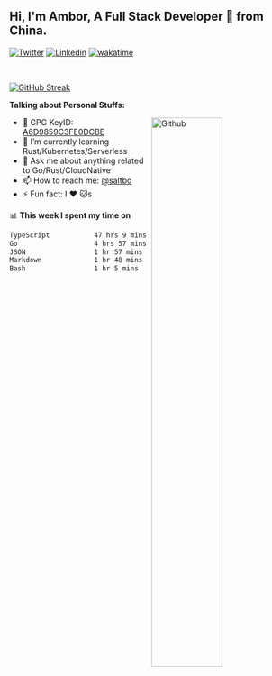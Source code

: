 ## Hi, I'm Ambor, A Full Stack Developer 🚀 from China.

[![Twitter](https://img.shields.io/badge/-saltbo-1ca0f1?style=flat&logo=twitter&logoColor=white)](https://twitter.com/rdsaltbo)
[![Linkedin](https://img.shields.io/badge/-saltbo-blue?style=flat&logo=Linkedin&logoColor=white)](https://www.linkedin.com/in/saltbo/)
[![wakatime](https://wakatime.com/badge/user/f82b1c77-faab-48cd-aef5-a12c0aff104b.svg)](https://wakatime.com/@f82b1c77-faab-48cd-aef5-a12c0aff104b)

&nbsp;  

[![GitHub Streak](https://streak-stats.demolab.com/?user=saltbo&hide_border=true&date_format=M%20j%5B%2C%20Y%5D)](https://git.io/streak-stats)


**Talking about Personal Stuffs:**
<!-- Any image aligned to the right. Beware the width  -->
<img width="50%" align="right" alt="Github" src="https://raw.githubusercontent.com/saltbo/saltbo/master/images/git-header.svg" />

- 🤘 GPG KeyID: [A6D9859C3FE0DCBE](https://saltbo.cn/pgp_keys.asc)
- 🌱 I’m currently learning Rust/Kubernetes/Serverless
- 💬 Ask me about anything related to Go/Rust/CloudNative
- 📫 How to reach me: [@saltbo](https://t.me/saltbo)
- ⚡ Fun fact: I :heart: :cat:s


📊 **This week I spent my time on**
<!--START_SECTION:waka-->

```txt
TypeScript           47 hrs 9 mins   ███████████████████▓░░░░░   78.13 %
Go                   4 hrs 57 mins   ██░░░░░░░░░░░░░░░░░░░░░░░   08.21 %
JSON                 1 hr 57 mins    ▓░░░░░░░░░░░░░░░░░░░░░░░░   03.23 %
Markdown             1 hr 48 mins    ▓░░░░░░░░░░░░░░░░░░░░░░░░   02.99 %
Bash                 1 hr 5 mins     ▒░░░░░░░░░░░░░░░░░░░░░░░░   01.81 %
```

<!--END_SECTION:waka-->
